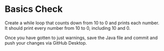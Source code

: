 # Basics Check

Create a while loop that counts down from 10 to 0 and prints each number. It should print every number from 10 to 0, including 10 and 0.

Once you have gotten to just warnings, save the Java file and commit and push your changes via GitHub Desktop.
